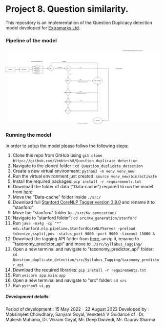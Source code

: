 # Project 8. Question similarity.

This repository is an implementation of the Question Duplicacy detection model developed for [Extramarks Ltd](https://www.extramarks.com).

### Pipeline of the model

<img src="./Project-8-workflow.drawio.svg">


### Running the model

In order to setup the model please follwo the following steps:
1. Clone this repo from GitHub using `git clone https://github.com/VenkteshV/Question_duplicate_detection`
2. Navigate to the cloned folder : `cd Question_duplicate_detection`
3. Create a new virtual environment: `python3 -m venv venv_new`
4. Run the virtual environment just created: `source venv_new/bin/activate`
5. Install the required packages: `pip install -r requirements.txt`
6. Download the folder of data ("Data-cache") required to run the model from [here](https://drive.google.com/drive/folders/1CkCtTPEgiYcyn7iLKbx0-CruiDRRi538?usp=sharing)
7. Move the "Data-cache" folder inside `./src/`
8. Download full [Stanford CoreNLP Tagger version 3.8.0](http://nlp.stanford.edu/software/stanford-corenlp-full-2018-02-27.zip) and rename it to "stanford"
9. Move the "stanford" folder to `./src/Kw_generation/`
10. Navigate to "stanford folder": `cd src/Kw_generation/stanford`
11. Run `java -mx4g -cp "*" edu.stanford.nlp.pipeline.StanfordCoreNLPServer -preload tokenize,ssplit,pos -status_port 9000 -port 9000 -timeout 15000 &`
12. Download the tagging API folder from [here](https://drive.google.com/file/d/1T2-vV-ZxtqvUCcWmLng934dLXGgIVLPy/view), unzip it, rename to  "taxonomy_predictor_api" and move to `./src/Syllabus_Tagging/`
13. Open a new terminal and navigate to "taxonomy_predictor_api" folder: `cd Question_duplicate_detection/src/Syllabus_Tagging/taxonomy_predictor_api`
14. Download the required libraries: `pip install -r requirements.txt`
15. Run `uvicorn app.main:app`
16. Open a new terminal and navigate to "src" folder: `cd src`
17. Run `python3 ui.py`

##### Development details

Period of development : 15 May 2022 - 22 August 2022
Developed by : Maksimjeet Chowdhary, Sanyam Goyal, Venktesh V
Guidance of : Dr. Mukesh Muhania, Dr. Vikram Goyal, Mr. Deep Dwivedi, Mr. Gaurav Sharma
